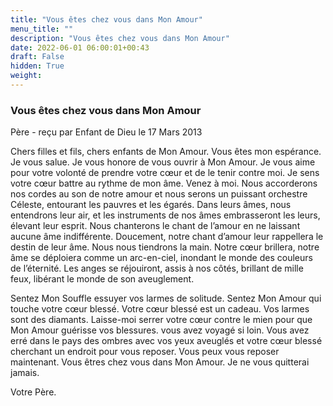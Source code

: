```yaml
---
title: "Vous êtes chez vous dans Mon Amour"
menu_title: ""
description: "Vous êtes chez vous dans Mon Amour"
date: 2022-06-01 06:00:01+00:43
draft: False
hidden: True
weight:
---
```

### Vous êtes chez vous dans Mon Amour

Père - reçu par Enfant de Dieu le 17 Mars 2013

Chers filles et fils, chers enfants de Mon Amour. Vous êtes mon espérance. Je vous salue. Je vous honore de vous ouvrir à Mon Amour. Je vous aime pour votre volonté de prendre votre cœur et de le tenir contre moi. Je sens votre cœur battre au rythme de mon âme. Venez à moi. Nous accorderons nos cordes au son de notre amour et nous serons un puissant orchestre Céleste, entourant les pauvres et les égarés. Dans leurs âmes, nous entendrons leur air, et les instruments de nos âmes embrasseront les leurs, élevant leur esprit. Nous chanterons le chant de l’amour en ne laissant aucune âme indifférente. Doucement, notre chant d’amour leur rappellera le destin de leur âme. Nous nous tiendrons la main. Notre cœur brillera, notre âme se déploiera comme un arc-en-ciel, inondant le monde des couleurs de l’éternité. Les anges se réjouiront, assis à nos côtés, brillant de mille feux, libérant le monde de son aveuglement.

Sentez Mon Souffle essuyer vos larmes de solitude. Sentez Mon Amour qui touche votre cœur blessé. Votre cœur blessé est un cadeau. Vos larmes sont des diamants. Laisse-moi serrer votre cœur contre le mien pour que Mon Amour guérisse vos blessures. vous avez voyagé si loin. Vous avez erré dans le pays des ombres avec vos yeux aveuglés et votre cœur blessé cherchant un endroit pour vous reposer. Vous peux vous reposer maintenant. Vous êtres chez vous dans Mon Amour. Je ne vous quitterai jamais.

Votre Père.



